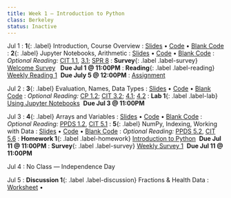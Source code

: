 ```yaml
---
title: Week 1 — Introduction to Python
class: Berkeley
status: Inactive
---
```


Jul 1
: **1**{: .label} Introduction, Course Overview
  : [Slides](https://docs.google.com/presentation/d/1i6bZwfjf8sHiXVmoHDwHbma857xuc2XUvClikDKe0qM/edit?usp=sharing) &#8226; [Code](https://datahub.berkeley.edu/hub/user-redirect/git-pull?repo=https%3A%2F%2Fgithub.com%2Fdata-6-berkeley%2Fmaterials-su24&urlpath=tree%2Fmaterials-su24%2Flectures%2Flec01%2Flec01.ipynb&branch=main) &#8226; [Blank Code](https://datahub.berkeley.edu/hub/user-redirect/git-pull?repo=https%3A%2F%2Fgithub.com%2Fdata-6-berkeley%2Fmaterials-su24&urlpath=tree%2Fmaterials-su24%2Flectures%2Flec01%2Flec01-blank.ipynb&branch=main)
: **2**{: .label} Jupyter Notebooks, Arithmetic
  : [Slides](https://docs.google.com/presentation/d/1FtZq1so09ONVyxUMjatcMOybYFqwqKXBfxjaA2WHvxg/edit?usp=sharing) &#8226; [Code](https://datahub.berkeley.edu/hub/user-redirect/git-pull?repo=https%3A%2F%2Fgithub.com%2Fdata-6-berkeley%2Fmaterials-su24&urlpath=tree%2Fmaterials-su24%2Flectures%2Flec02%2Flec02.ipynb&branch=main) &#8226; [Blank Code](https://datahub.berkeley.edu/hub/user-redirect/git-pull?repo=https%3A%2F%2Fgithub.com%2Fdata-6-berkeley%2Fmaterials-su24&urlpath=tree%2Fmaterials-su24%2Flectures%2Flec02%2Flec02-blank.ipynb&branch=main)
: *Optional Reading:* [CIT 1.1](https://inferentialthinking.com/chapters/01/1/intro.html), [3.1](https://inferentialthinking.com/chapters/03/1/Expressions.html); [SPR 8](https://cs.stanford.edu/people/nick/py/python-math.html)
: **Survey**{: .label .label-survey} [Welcome Survey](https://forms.gle/xnsdLifJwTCU19kw9) &nbsp; **Due Jul 1 @ 11:00PM**
: **Reading**{: .label .label-reading} [Weekly Reading 1](https://bcourses.berkeley.edu/courses/1535590/files) &nbsp;**Due July 5 @ 12:00PM**
  : [Assignment](https://docs.google.com/document/d/16cbsVKO6sFQrD_vptXmVLDqsl2m-3CnCgugjGdxL4RU/edit?usp=sharing) &nbsp;


Jul 2
: **3**{: .label} Evaluation, Names, Data Types
  : [Slides](https://docs.google.com/presentation/d/1scmm3luXsy8EcIsV6E36ovDm2TEerRL2J-VMCKOE7JY/edit?usp=sharing) &#8226; [Code](https://datahub.berkeley.edu/hub/user-redirect/git-pull?repo=https%3A%2F%2Fgithub.com%2Fdata-6-berkeley%2Fmaterials-su24&urlpath=tree%2Fmaterials-su24%2Flectures%2Flec03%2Flec03.ipynb&branch=main) &#8226; [Blank Code](https://datahub.berkeley.edu/hub/user-redirect/git-pull?repo=https%3A%2F%2Fgithub.com%2Fdata-6-berkeley%2Fmaterials-su24&urlpath=tree%2Fmaterials-su24%2Flectures%2Flec03%2Flec03-blank.ipynb&branch=main)
: *Optional Reading:* [CP 1.2](https://www.composingprograms.com/pages/12-elements-of-programming.html); [CIT 3.2](https://inferentialthinking.com/chapters/03/2/Names.html); [4.1](https://www.inferentialthinking.com/chapters/04/1/Numbers.html); [4.2](https://inferentialthinking.com/chapters/04/2/Strings.html)
: **Lab 1**{: .label .label-lab} [Using Jupyter Notebooks](https://datahub.berkeley.edu/hub/user-redirect/git-pull?repo=https%3A%2F%2Fgithub.com%2Fdata-6-berkeley%2Fmaterials-su24&urlpath=tree%2Fmaterials-su24%2F%2Flab%2Flab01%2Flab01.ipynb&branch=main) &nbsp;**Due Jul 3 @ 11:00PM**


Jul 3
: **4**{: .label} Arrays and Variables
  : [Slides](https://docs.google.com/presentation/d/1SmQ9g4Cc0cwVAhH4SY9NPEXZUuJkp4SZ1TrtjMk2dEA/edit?usp=sharing) &#8226; [Code](https://datahub.berkeley.edu/hub/user-redirect/git-pull?repo=https%3A%2F%2Fgithub.com%2Fdata-6-berkeley%2Fmaterials-su24&branch=main&urlpath=tree%2Fmaterials-su24%2Flectures%2Flec04%2Flec04.ipynb) &#8226; [Blank Code](https://datahub.berkeley.edu/hub/user-redirect/git-pull?repo=https%3A%2F%2Fgithub.com%2Fdata-6-berkeley%2Fmaterials-su24&branch=main&urlpath=tree%2Fmaterials-su24%2Flectures%2Flec04%2Flec04-blank.ipynb)
: *Optional Reading:* [PPDS 1.2](https://www.tomasbeuzen.com/python-programming-for-data-science/chapters/chapter1-basics.html#none), [CIT 5.1](https://inferentialthinking.com/chapters/05/1/Arrays.html)
: **5**{: .label} NumPy, Indexing, Working with Data
  : [Slides](https://docs.google.com/presentation/d/1FxgMB5lupH-lk5Ude7jKimOgi8DMiwKqvsr7eARW8C0/edit?usp=sharing) &#8226; [Code](https://datahub.berkeley.edu/hub/user-redirect/git-pull?repo=https%3A%2F%2Fgithub.com%2Fdata-6-berkeley%2Fmaterials-su24&branch=main&urlpath=tree%2Fmaterials-su24%2Flectures%2Flec05%2Flec05.ipynb) &#8226; [Blank Code](https://datahub.berkeley.edu/hub/user-redirect/git-pull?repo=https%3A%2F%2Fgithub.com%2Fdata-6-berkeley%2Fmaterials-su24&branch=main&urlpath=tree%2Fmaterials-su24%2Flectures%2Flec05%2Flec05-blank.ipynb)
: *Optional Reading:* [PPDS 5.2](https://www.tomasbeuzen.com/python-programming-for-data-science/chapters/chapter5-numpy.html?highlight=numpy), [CIT 5.6](https://problemsolvingwithpython.com/05-NumPy-and-Arrays/05.05-Array-Indexing/)
: **Homework 1**{: .label .label-homework} [Introduction to Python](https://datahub.berkeley.edu/hub/user-redirect/git-pull?repo=https%3A%2F%2Fgithub.com%2Fdata-6-berkeley%2Fmaterials-su24&urlpath=tree%2Fmaterials-su24%2Fhw%2Fhw01%2Fhw01.ipynb&branch=main) &nbsp;**Due Jul 11 @ 11:00PM**
: **Survey**{: .label .label-survey} [Weekly Survey 1](https://forms.gle/CYedeiMH3nNizCWr8) &nbsp;**Due Jul 11 @ 11:00PM**

Jul 4
: No Class — Independence Day

Jul 5
: **Discussion 1**{: .label .label-discussion} Fractions & Health Data
  : [Worksheet](./assignments/disc01.pdf) &#8226; 
  <!--[Solutions](./assignments/disc01-sols.pdf) -->

